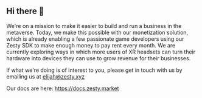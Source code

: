 ## Hi there 👋

<!--

**Here are some ideas to get you started:**

🙋‍♀️ A short introduction - what is your organization all about?
🌈 Contribution guidelines - how can the community get involved?
👩‍💻 Useful resources - where can the community find your docs? Is there anything else the community should know?
🍿 Fun facts - what does your team eat for breakfast?
🧙 Remember, you can do mighty things with the power of [Markdown](https://docs.github.com/github/writing-on-github/getting-started-with-writing-and-formatting-on-github/basic-writing-and-formatting-syntax)
-->

We're on a mission to make it easier to build and run a business in the metaverse. Today, we make this possible with our monetization solution, which is already enabling a few passionate game developers using our Zesty SDK to make enough money to pay rent every month. We are currently exploring ways in which more users of XR headsets can turn their hardware into devices they can use to grow revenue for their businesses.

If what we're doing is of interest to you, please get in touch with us by emailing us at elijah@zesty.xyz

Our docs are here: https://docs.zesty.market
